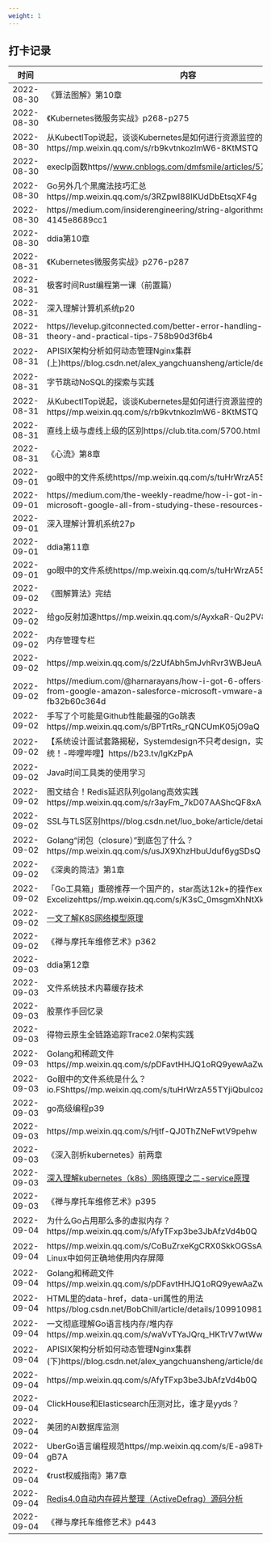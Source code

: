 ```yaml
---
weight: 1
---
```


## 打卡记录

| 时间  |  内容  |
 | ---- | ---- | 
| 2022-08-30 |《算法图解》第10章| 
| 2022-08-30 |《Kubernetes微服务实战》p268-p275| 
| 2022-08-30 |从KubectlTop说起，谈谈Kubernetes是如何进行资源监控的？https//mp.weixin.qq.com/s/rb9kvtnkozlmW6-8KtMSTQ| 
| 2022-08-30 |execlp函数https//www.cnblogs.com/dmfsmile/articles/5792480.html| 
| 2022-08-30 |Go另外几个黑魔法技巧汇总https//mp.weixin.qq.com/s/3RZpwI88lKUdDbEtsqXF4g| 
| 2022-08-30 |https//medium.com/insiderengineering/string-algorithms-4145e8689cc1| 
| 2022-08-30 |ddia第10章| 
| 2022-08-31 |《Kubernetes微服务实战》p276-p287| 
| 2022-08-31 |极客时间Rust编程第一课（前置篇）| 
| 2022-08-31 |深入理解计算机系统p20| 
| 2022-08-31 |https//levelup.gitconnected.com/better-error-handling-in-golang-theory-and-practical-tips-758b90d3f6b4| 
| 2022-08-31 |APISIX架构分析如何动态管理Nginx集群(上)https//blog.csdn.net/alex_yangchuansheng/article/details/122053371| 
| 2022-08-31 |字节跳动NoSQL的探索与实践| 
| 2022-08-31 |从KubectlTop说起，谈谈Kubernetes是如何进行资源监控的？https//mp.weixin.qq.com/s/rb9kvtnkozlmW6-8KtMSTQ| 
| 2022-08-31 |直线上级与虚线上级的区别https//club.tita.com/5700.html| 
| 2022-08-31 |《心流》第8章| 
| 2022-09-01 |go眼中的文件系统https//mp.weixin.qq.com/s/tuHrWrzA55TYjiQbuIcozg| 
| 2022-09-01 |https//medium.com/the-weekly-readme/how-i-got-in-to-amazon-microsoft-google-all-from-studying-these-resources-31724508ce0e| 
| 2022-09-01 |深入理解计算机系统27p| 
| 2022-09-01 |ddia第11章| 
| 2022-09-01 |go眼中的文件系统https//mp.weixin.qq.com/s/tuHrWrzA55TYjiQbuIcozg| 
| 2022-09-02 |《图解算法》完结| 
| 2022-09-02 |给go反射加速https//mp.weixin.qq.com/s/AyxkaR-Qu2PV85zZCXBRVA| 
| 2022-09-02 |内存管理专栏|之内存管理架构https//mp.weixin.qq.com/s/4hdhsy27PEmvs80afBTXqw| 
| 2022-09-02 |https//mp.weixin.qq.com/s/2zUfAbh5mJvhRvr3WBJeuA| 
| 2022-09-02 |https//medium.com/@harnarayans/how-i-got-6-offers-in-2-months-from-google-amazon-salesforce-microsoft-vmware-and-target-fb32b60c364d| 
| 2022-09-02 |手写了个可能是Github性能最强的Go跳表https//mp.weixin.qq.com/s/BPTrtRs_rQNCUmK05jO9aQ| 
| 2022-09-02 |【系统设计面试套路揭秘，Systemdesign不只考design，实战分析秒杀系统！-哔哩哔哩】https//b23.tv/lgKzPpA| 
| 2022-09-02 |Java时间工具类的使用学习| 
| 2022-09-02 |图文结合！Redis延迟队列golang高效实践https//mp.weixin.qq.com/s/r3ayFm_7kD07AAShcQF8xA| 
| 2022-09-02 |SSL与TLS区别https//blog.csdn.net/luo_boke/article/details/114220450| 
| 2022-09-02 |Golang“闭包（closure）”到底包了什么？https//mp.weixin.qq.com/s/usJX9XhzHbuUduf6ygSDsQ| 
| 2022-09-02 |《深奥的简洁》第1章| 
| 2022-09-02 |「Go工具箱」重磅推荐一个国产的，star高达12k+的操作excel的包Excelizehttps//mp.weixin.qq.com/s/K3sC_0msgmXhNtXkMnXCIA| 
| 2022-09-02 |[一文了解K8S网络模型原理](https//it.sohu.com/a/555305680_121036026)| 
| 2022-09-02 |《禅与摩托车维修艺术》p362| 
| 2022-09-03 |ddia第12章| 
| 2022-09-03 |文件系统技术内幕缓存技术| 
| 2022-09-03 |股票作手回忆录| 
| 2022-09-03 |得物云原生全链路追踪Trace2.0架构实践| 
| 2022-09-03 |Golang和稀疏文件https//mp.weixin.qq.com/s/pDFavtHHJQ1oRQ9yewAaZw| 
| 2022-09-03 |Go眼中的文件系统是什么？io.FShttps//mp.weixin.qq.com/s/tuHrWrzA55TYjiQbuIcozg| 
| 2022-09-03 |go高级编程p39| 
| 2022-09-03 |https//mp.weixin.qq.com/s/Hjtf-QJ0ThZNeFwtV9pehw| 
| 2022-09-03 |《深入剖析kubernetes》前两章| 
| 2022-09-03 |[深入理解kubernetes（k8s）网络原理之二-service原理](https//zhuanlan.zhihu.com/p/404837363)| 
| 2022-09-03 |《禅与摩托车维修艺术》p395| 
| 2022-09-04 |为什么Go占用那么多的虚拟内存？https//mp.weixin.qq.com/s/AfyTFxp3be3JbAfzVd4b0Q| 
| 2022-09-04 |https//mp.weixin.qq.com/s/CoBuZrxeKgCRX0SkkOGSsA原理和实战解析Linux中如何正确地使用内存屏障| 
| 2022-09-04 |Golang和稀疏文件https//mp.weixin.qq.com/s/pDFavtHHJQ1oRQ9yewAaZw| 
| 2022-09-04 |HTML里的data-href，data-uri属性的用法https//blog.csdn.net/BobChill/article/details/109910981| 
| 2022-09-04 |一文彻底理解Go语言栈内存/堆内存https//mp.weixin.qq.com/s/waVvTYaJQrq_HKTrV7wtWw| 
| 2022-09-04 |APISIX架构分析如何动态管理Nginx集群(下)https//blog.csdn.net/alex_yangchuansheng/article/details/122053371| 
| 2022-09-04 |https//mp.weixin.qq.com/s/AfyTFxp3be3JbAfzVd4b0Q| 
| 2022-09-04 |ClickHouse和Elasticsearch压测对比，谁才是yyds？| 
| 2022-09-04 |美团的AI数据库监测| 
| 2022-09-04 |UberGo语言编程规范https//mp.weixin.qq.com/s/E-a98THtegdoVff_d-gB7A| 
| 2022-09-04 |《rust权威指南》第7章| 
| 2022-09-04 |[Redis4.0自动内存碎片整理（ActiveDefrag）源码分析](http//t.zoukankan.com/chenyang920-p-11770360.html)| 
| 2022-09-04 |《禅与摩托车维修艺术》p443| 